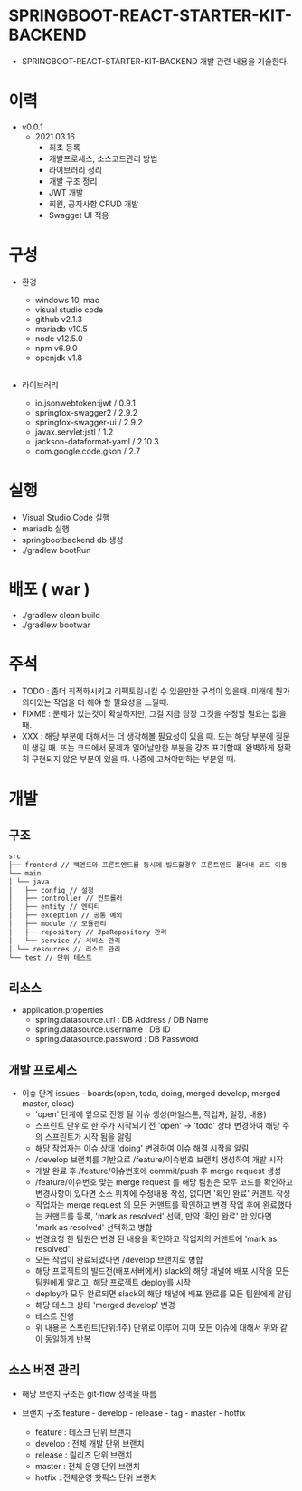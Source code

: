 # SPRINGBOOT-REACT-STARTER-KIT-BACKEND

- SPRINGBOOT-REACT-STARTER-KIT-BACKEND 개발 관련 내용을 기술한다.

# 이력

- v0.0.1
  - 2021.03.16
    - 최초 등록
    - 개발프로세스, 소스코드관리 방법
    - 라이브러리 정리
    - 개발 구조 정리
    - JWT 개발
    - 회원, 공지사항 CRUD 개발
    - Swagget UI 적용

# 구성

  <!-- blank line -->

- 환경

  - windows 10, mac
  - visual studio code
  - github v2.1.3
  - mariadb v10.5
  - node v12.5.0
  - npm v6.9.0
  - openjdk v1.8

  ## <!-- blank line -->

- 라이브러리
  - io.jsonwebtoken:jjwt / 0.9.1
  - springfox-swagger2 / 2.9.2
  - springfox-swagger-ui / 2.9.2
  - javax.servlet:jstl / 1.2
  - jackson-dataformat-yaml / 2.10.3
  - com.google.code.gson / 2.7

# 실행

- Visual Studio Code 실행
- mariadb 실행
- springbootbackend db 생성
- ./gradlew bootRun

# 배포 ( war )

- ./gradlew clean build
- ./gradlew bootwar

# 주석

- TODO : 좀더 최적화시키고 리팩토링시킬 수 있을만한 구석이 있을때. 미래에 뭔가 의미있는 작업을 더 해야 할 필요성을 느낄때.
- FIXME : 문제가 있는것이 확실하지만, 그걸 지금 당장 그것을 수정할 필요는 없을 때.
- XXX : 해당 부분에 대해서는 더 생각해볼 필요성이 있을 때. 또는 해당 부분에 질문이 생길 때. 또는 코드에서 문제가 일어날만한 부분을 강조 표기할때. 완벽하게 정확히 구현되지 않은 부분이 있을 때. 나중에 고쳐야만하는 부분일 때.

# 개발

## 구조

```sh
src
├── frontend // 백엔드와 프론트엔드를 동시에 빌드할경우 프론트엔드 폴더내 코드 이동
└── main
│ └── java
│   ├── config // 설정
│   ├── controller // 컨트롤러
│   ├── entity // 엔티티
│   ├── exception // 공통 예외
│   ├── module // 모듈관리
│   ├── repository // JpaRepository 관리
│   └── service // 서비스 관리
│ └── resources // 리소트 관리
└── test // 단위 테스트
```

## 리소스

- application.properties
  - spring.datasource.url : DB Address / DB Name
  - spring.datasource.username : DB ID
  - spring.datasource.password : DB Password

## 개발 프로세스

- 이슈 단계
  issues - boards(open, todo, doing, merged develop, merged master, close)
  - 'open' 단계에 앞으로 진행 될 이슈 생성(마일스톤, 작업자, 일정, 내용)
  - 스프린트 단위로 한 주가 시작되기 전 'open' -> 'todo' 상태 변경하여 해당 주의 스프린트가 시작 됨을 알림
  - 해당 작업자는 이슈 상태 'doing' 변경하여 이슈 해결 시작을 알림
  - /develop 브랜치를 기반으로 /feature/이슈번호 브랜치 생성하여 개발 시작
  - 개발 완료 후 /feature/이슈번호에 commit/push 후 merge request 생성
  - /feature/이슈번호 맞는 merge request 를 해당 팀원은 모두 코드를 확인하고 변경사항이 있다면 소스 위치에 수정내용 작성, 없다면 '확인 완료' 커맨트 작성
  - 작업자는 merge request 의 모든 커맨트를 확인하고 변경 작업 후에 완료했다는 커맨트를 등록, 'mark as resolved' 선택,
    만약 '확인 완료' 만 있다면 'mark as resolved' 선택하고 병합
  - 변경요청 한 팀원은 변경 된 내용을 확인하고 작업자의 커맨트에 'mark as resolved'
  - 모든 작업이 완료되었다면 /develop 브랜치로 병합
  - 해당 프로젝트의 빌드전(배포서버에서) slack의 해당 채널에 배포 시작을 모든 팀원에게 알리고, 해당 프로젝트 deploy를 시작
  - deploy가 모두 완료되면 slack의 해당 채널에 배포 완료를 모든 팀원에게 알림
  - 해당 테스크 상태 'merged develop' 변경
  - 테스트 진행
  - 위 내용은 스프린트(단위:1주) 단위로 이루어 지며 모든 이슈에 대해서 위와 같이 동일하게 반복

## 소스 버전 관리

- 해당 브랜치 구조는 git-flow 정책을 따름

- 브랜치 구조
  feature - develop - release - tag - master - hotfix
  - feature : 테스크 단위 브랜치
  - develop : 전체 개발 단위 브랜치
  - release : 릴리즈 단위 브랜치
  - master : 전체 운영 단위 브랜치
  - hotfix : 전체운영 핫픽스 단위 브랜치
